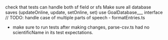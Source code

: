 check that tests can handle both sf field or sfs
Make sure all database saves (updateOnline, update, setOnline, set) use GoalDatabase___ interface
// TODO: handle case of multiple parts of speech - formatEntries.ts

- make sure to run tests after making changes, parse-csv.ts had no scientificName in its test expectations.